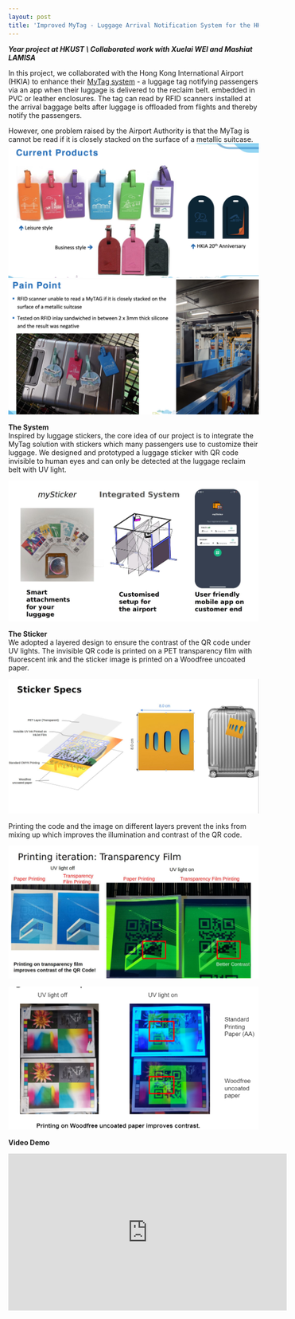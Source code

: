 ```yaml
---
layout: post
title: 'Improved MyTag - Luggage Arrival Notification System for the HKIA'
---
```

***Year project at HKUST \\
Collaborated work with Xuelai WEI and Mashiat LAMISA***


In this project, we collaborated with the Hong Kong International Airport (HKIA) to enhance their [MyTag system](https://www.hongkongairport.com/iwov-resources/html/MyTag/tc/mytagseries.html) - a luggage tag notifying passengers via an app when their luggage is delivered to the reclaim belt.
embedded in PVC or leather enclosures. The tag can read by RFID scanners installed at the arrival baggage belts after luggage is offloaded from flights and thereby notify the passengers.  

However, one problem raised by the Airport Authority is that the MyTag is cannot be read if it is closely stacked on the surface of a metallic suitcase.
![Alt text](../assets/img/projects/proj_mysticker/image.png)
![Alt text](../assets/img/projects/proj_mysticker/image-1.png)


**The System**\
Inspired by luggage stickers, the core idea of our project is to integrate the MyTag solution with stickers which many passengers use to customize their luggage. We designed and prototyped a luggage sticker with QR code invisible to human eyes and can only be detected at the luggage reclaim belt with UV light.

![Alt text](../assets/img/projects/proj_mysticker/system.jpg)


**The Sticker**\
We adopted a layered design to ensure the contrast of the QR code under UV lights. The invisible QR code is printed on a PET transparency film with fluorescent ink and the sticker image is printed on a Woodfree uncoated paper. 

![Alt text](../assets/img/projects/proj_mysticker/stickerSpec.jpg)

Printing the code and the image on different layers prevent the inks from mixing up which improves the illumination and contrast of the QR code. 

![Alt text](../assets/img/projects/proj_mysticker/iteration.jpg)

![Alt text](../assets/img/projects/proj_mysticker/image-2.png)


**Video Demo**
<iframe width="560" height="315" src="https://www.youtube.com/embed/8wac1o2XNC8?si=3TxZa9UtxLypSBkS" title="YouTube video player" frameborder="0" allow="accelerometer; autoplay; clipboard-write; encrypted-media; gyroscope; picture-in-picture; web-share" allowfullscreen></iframe>







